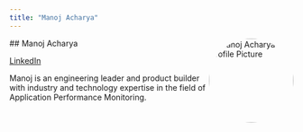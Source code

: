 ```yaml
---
title: "Manoj Acharya"
---
```



<img src="https://sessionize.com/image/cfe9-400o400o1-L4zFadqAPZdbKAdJ4bvTS5.jpg" style="width: 150px; float: right; border-radius: 50%" alt="Manoj Acharya Profile Picture"/>
## Manoj Acharya

[LinkedIn](https://www.linkedin.com/in/manojacharya/)

Manoj is an engineering leader and product builder with industry and technology expertise in the field of Application Performance Monitoring.
